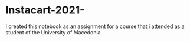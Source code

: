 # Instacart-2021-
I created this notebook as an assignment for a course that i attended as a student of the University of Macedonia.
